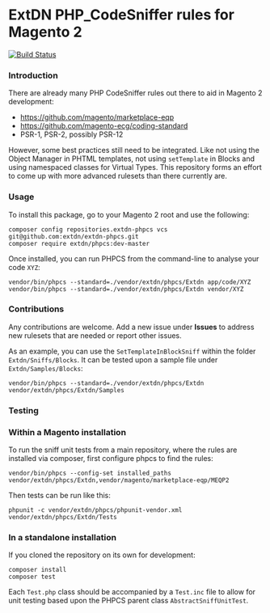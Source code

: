 # ExtDN PHP_CodeSniffer rules for Magento 2

[![Build Status](https://travis-ci.org/extdn/extdn-phpcs.svg?branch=master)](https://travis-ci.org/extdn/extdn-phpcs)

### Introduction
There are already many PHP CodeSniffer rules out there to aid in Magento 2 development:
- https://github.com/magento/marketplace-eqp
- https://github.com/magento-ecg/coding-standard
- PSR-1, PSR-2, possibly PSR-12

However, some best practices still need to be integrated. Like not using the Object Manager in PHTML
templates, not using `setTemplate` in Blocks and using namespaced classes for Virtual Types. This
repository forms an effort to come up with more advanced rulesets than there currently are.

### Usage

To install this package, go to your Magento 2 root and use the following:

    composer config repositories.extdn-phpcs vcs git@github.com:extdn/extdn-phpcs.git
    composer require extdn/phpcs:dev-master

Once installed, you can run PHPCS from the command-line to analyse your code `XYZ`:

    vendor/bin/phpcs --standard=./vendor/extdn/phpcs/Extdn app/code/XYZ
    vendor/bin/phpcs --standard=./vendor/extdn/phpcs/Extdn vendor/XYZ

### Contributions

Any contributions are welcome. Add a new issue under **Issues** to address new rulesets that are needed or report other issues.

As an example, you can use the `SetTemplateInBlockSniff` within the folder `Extdn/Sniffs/Blocks`. It can be tested upon a sample file under `Extdn/Samples/Blocks`:

    vendor/bin/phpcs --standard=./vendor/extdn/phpcs/Extdn vendor/extdn/phpcs/Extdn/Samples

### Testing

### Within a Magento installation

To run the sniff unit tests from a main repository, where the rules are installed via composer, first configure phpcs to find the rules:

    vendor/bin/phpcs --config-set installed_paths vendor/extdn/phpcs/Extdn,vendor/magento/marketplace-eqp/MEQP2

Then tests can be run like this:

    phpunit -c vendor/extdn/phpcs/phpunit-vendor.xml vendor/extdn/phpcs/Extdn/Tests

### In a standalone installation

If you cloned the repository on its own for development:

    composer install
    composer test

Each `Test.php` class should be accompanied by a `Test.inc` file to allow for unit testing based upon the PHPCS parent class `AbstractSniffUnitTest`.

